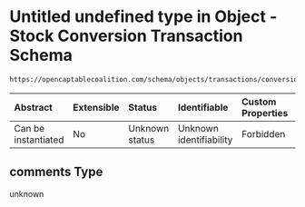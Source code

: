 # Untitled undefined type in Object - Stock Conversion Transaction Schema

```txt
https://opencaptablecoalition.com/schema/objects/transactions/conversion/StockConversion.schema.json#/properties/comments
```



| Abstract            | Extensible | Status         | Identifiable            | Custom Properties | Additional Properties | Access Restrictions | Defined In                                                                                                                      |
| :------------------ | :--------- | :------------- | :---------------------- | :---------------- | :-------------------- | :------------------ | :------------------------------------------------------------------------------------------------------------------------------ |
| Can be instantiated | No         | Unknown status | Unknown identifiability | Forbidden         | Allowed               | none                | [StockConversion.schema.json*](../../schema/objects/transactions/conversion/StockConversion.schema.json "open original schema") |

## comments Type

unknown
